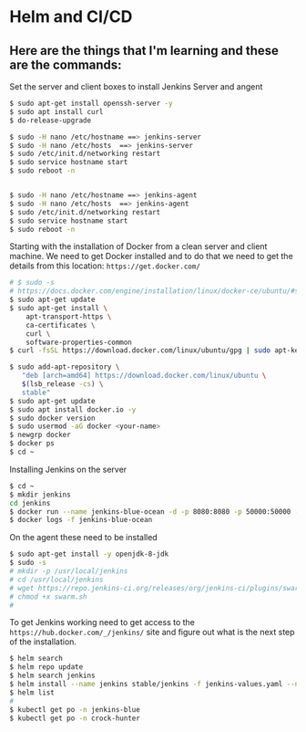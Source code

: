 # Helm and CI/CD
## Here are the things that I'm learning and these are the commands:

Set the server and client boxes to install Jenkins Server and angent
```sh
$ sudo apt-get install openssh-server -y
$ sudo apt install curl
$ do-release-upgrade
```

```sh
$ sudo -H nano /etc/hostname ==> jenkins-server
$ sudo -H nano /etc/hosts  ==> jenkins-server
$ sudo /etc/init.d/networking restart
$ sudo service hostname start
$ sudo reboot -n


$ sudo -H nano /etc/hostname ==> jenkins-agent
$ sudo -H nano /etc/hosts  ==> jenkins-agent
$ sudo /etc/init.d/networking restart
$ sudo service hostname start
$ sudo reboot -n
```
Starting with the installation of Docker from a clean server and client machine.
We need to get Docker installed and to do that we need to get the details from this location: `https://get.docker.com/`


```sh
# $ sudo -s
# https://docs.docker.com/engine/installation/linux/docker-ce/ubuntu/#set-up-the-repository
$ sudo apt-get update
$ sudo apt-get install \
    apt-transport-https \
    ca-certificates \
    curl \
    software-properties-common
$ curl -fsSL https://download.docker.com/linux/ubuntu/gpg | sudo apt-key add -

$ sudo add-apt-repository \
   "deb [arch=amd64] https://download.docker.com/linux/ubuntu \
   $(lsb_release -cs) \
   stable"
$ sudo apt-get update
$ sudo apt install docker.io -y
$ sudo docker version	
$ sudo usermod -aG docker <your-name>
$ newgrp docker
$ docker ps
$ cd ~

```
Installing Jenkins on the server
```sh
$ cd ~
$ mkdir jenkins
cd jenkins
$ docker run --name jenkins-blue-ocean -d -p 8080:8080 -p 50000:50000 -v ~/jenkins:/var/jenkins_home --restart=always jenkins/jenkins:2.95
$ docker logs -f jenkins-blue-ocean
```
On the agent these need to be installed 
```sh 
$ sudo apt-get install -y openjdk-8-jdk
$ sudo -s
# mkdir -p /usr/local/jenkins
# cd /usr/local/jenkins
# wget https://repo.jenkins-ci.org/releases/org/jenkins-ci/plugins/swarm-client/3.3/swarm-client-3.3.jar
# chmod +x swarm.sh
# 
```


To get Jenkins working need to get access to the `https://hub.docker.com/_/jenkins/` site and figure out what is the next step of the installation.

```sh
$ helm search
$ helm repo update
$ helm search jenkins
$ helm install --name jenkins stable/jenkins -f jenkins-values.yaml --namespace jenkins-blue
$ helm list
# 
$ kubectl get po -n jenkins-blue
$ kubectl get po -n crock-hunter
```

